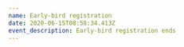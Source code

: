 ```yaml
---
name: Early-bird registration
date: 2020-06-15T08:58:34.413Z
event_description: Early-bird registration ends
---
```


